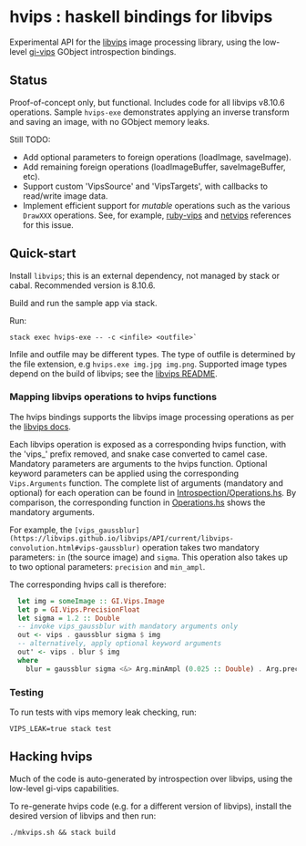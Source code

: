 hvips : haskell bindings for libvips
====================================

Experimental API for the [libvips](https://libvips.github.io/libvips/) image processing library, using the low-level [gi-vips](https://hackage.haskell.org/package/gi-vips-8.0.1) GObject introspection bindings.

## Status

Proof-of-concept only, but functional. Includes code for all libvips v8.10.6 operations. Sample `hvips-exe` demonstrates applying an inverse transform and saving an image, with no GObject memory leaks.

Still TODO:
* Add optional parameters to foreign operations (loadImage, saveImage).
* Add remaining foreign operations (loadImageBuffer, saveImageBuffer, etc).
* Support custom 'VipsSource' and 'VipsTargets', with callbacks to read/write image data.
* Implement efficient support for _mutable_ operations such as the various `DrawXXX` operations. See, for example, [ruby-vips](https://libvips.github.io/libvips/2021/03/08/ruby-vips-mutate.html) and [netvips](https://github.com/kleisauke/net-vips/issues/119) references for this issue.

## Quick-start

Install `libvips`; this is an external dependency, not managed by stack or cabal. Recommended version is 8.10.6.

Build and run the sample app via stack.

Run:
```console
stack exec hvips-exe -- -c <infile> <outfile>`
```

Infile and outfile may be different types. The type of outfile is determined by the file extension, e.g `hvips.exe img.jpg img.png`. Supported image types depend on the build of libvips; see the [libvips README](https://github.com/libvips/libvips#optional-dependencies).

### Mapping libvips operations to hvips functions

The hvips bindings supports the libvips image processing operations as per the [libvips docs](https://libvips.github.io/libvips/API/current/func-list.html).

Each libvips operation is exposed as a corresponding hvips function, with the 'vips_' prefix removed, and snake case converted to camel case. Mandatory parameters are arguments to the hvips function. Optional keyword parameters can be applied using the corresponding `Vips.Arguments` function. The complete list of arguments (mandatory and optional) for each operation can be found in [Introspection/Operations.hs](./src/Vips/Introspection/Operations.hs). By comparison, the corresponding function in [Operations.hs](./src/Vips/Operations.hs) shows the mandatory arguments.

For example, the `[vips_gaussblur](https://libvips.github.io/libvips/API/current/libvips-convolution.html#vips-gaussblur)` operation takes two mandatory parameters: `in` (the source image) and `sigma`. This operation also takes up to two optional parameters: `precision` and `min_ampl`.

The corresponding hvips call is therefore:

```haskell
  let img = someImage :: GI.Vips.Image
  let p = GI.Vips.PrecisionFloat
  let sigma = 1.2 :: Double
  -- invoke vips_gaussblur with mandatory arguments only
  out <- vips . gaussblur sigma $ img
  -- alternatively, apply optional keyword arguments
  out' <- vips . blur $ img
  where
    blur = gaussblur sigma <&> Arg.minAmpl (0.025 :: Double) . Arg.precision p 
```

### Testing

To run tests with vips memory leak checking, run:
```console
VIPS_LEAK=true stack test
```
## Hacking hvips

Much of the code is auto-generated by introspection over libvips, using the low-level gi-vips capabilities.

To re-generate hvips code (e.g. for a different version of libvips), install the desired version of libvips and then run:
```console
./mkvips.sh && stack build
```
